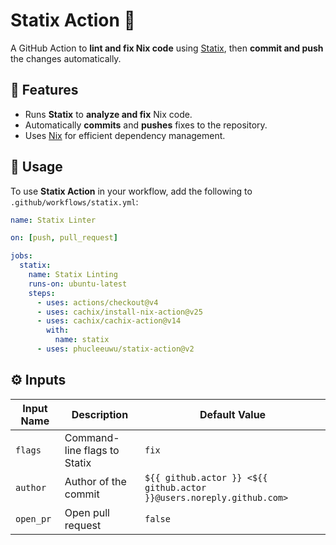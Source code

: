 # Statix Action 🚀

A GitHub Action to **lint and fix Nix code** using [Statix](https://github.com/nerdypepper/statix), then **commit and push** the changes automatically.

## 📌 Features
- Runs **Statix** to **analyze and fix** Nix code.
- Automatically **commits** and **pushes** fixes to the repository.
- Uses [Nix](https://nixos.org/) for efficient dependency management.

## 🚀 Usage

To use **Statix Action** in your workflow, add the following to `.github/workflows/statix.yml`:

```yaml
name: Statix Linter

on: [push, pull_request]

jobs:
  statix:
    name: Statix Linting
    runs-on: ubuntu-latest
    steps:
      - uses: actions/checkout@v4
      - uses: cachix/install-nix-action@v25
      - uses: cachix/cachix-action@v14
        with:
          name: statix
      - uses: phucleeuwu/statix-action@v2
```

## ⚙️ Inputs

| Input Name       | Description                                 | Default Value |
|-----------------|--------------------------------------------|--------------|
| `flags`         | Command-line flags to Statix              | `fix`        |
| `author`        | Author of the commit                      | `${{ github.actor }} <${{ github.actor }}@users.noreply.github.com>` |
| `open_pr`       | Open pull request                          | `false`      |
